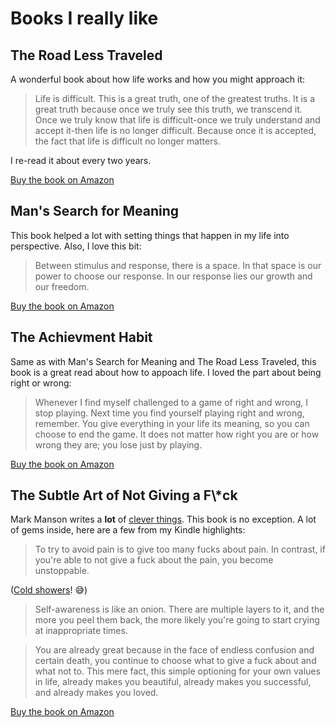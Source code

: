 # Books I really like

## The Road Less Traveled

A wonderful book about how life works and how you might approach it:

> Life is difficult. This is a great truth, one of the greatest truths. It is a great truth because once we truly see this truth, we transcend it. Once we truly know that life is difficult-once we truly understand and accept it-then life is no longer difficult. Because once it is accepted, the fact that life is difficult no longer matters.

I re-read it about every two years.

[Buy the book on Amazon](https://amzn.to/2Q0WuVf)

## Man's Search for Meaning

This book helped a lot with setting things that happen in my life into perspective. Also, I love this bit:

> Between stimulus and response, there is a space. In that space is our power to choose our response. In our response lies our growth and our freedom.

[Buy the book on Amazon](https://amzn.to/2wDxESH)

## The Achievment Habit

Same as with Man's Search for Meaning and The Road Less Traveled, this book is a great read about how to appoach life. I loved the part about being right or wrong:

> Whenever I find myself challenged to a game of right and wrong, I stop playing. Next time you find yourself playing right and wrong, remember. You give everything in your life its meaning, so you can choose to end the game. It does not matter how right you are or how wrong they are; you lose just by playing.

[Buy the book on Amazon](https://amzn.to/2PBFt2Z)

## The Subtle Art of Not Giving a F\\\*ck

Mark Manson writes a **lot** of [clever things](https://markmanson.net/how-to-grow-up). This book is no exception. A lot of gems inside, here are a few from my Kindle highlights:

> To try to avoid pain is to give too many fucks about pain. In contrast, if you're able to not give a fuck about the pain, you become unstoppable.

([Cold showers](/principles/workout#take-cold-showers)! 😅)

> Self-awareness is like an onion. There are multiple layers to it, and the more you peel them back, the more likely you're going to start crying at inappropriate times.

> You are already great because in the face of endless confusion and certain death, you continue to choose what to give a fuck about and what not to. This mere fact, this simple optioning for your own values in life, already makes you beautiful, already makes you successful, and already makes you loved.

[Buy the book on Amazon](https://amzn.to/2LbuX1V)
